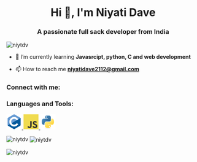 <h1 align="center">Hi 👋, I'm Niyati Dave</h1>
<h3 align="center">A passionate full sack developer from India</h3>

<p align="left"> <img src="https://komarev.com/ghpvc/?username=niytdv&label=Profile%20views&color=0e75b6&style=flat" alt="niytdv" /> </p>

- 🌱 I’m currently learning **Javasrcipt, python, C and web development**

- 📫 How to reach me **niyatidave2112@gmail.com**

<h3 align="left">Connect with me:</h3>
<p align="left">
</p>

<h3 align="left">Languages and Tools:</h3>
<p align="left"> <a href="https://www.cprogramming.com/" target="_blank" rel="noreferrer"> <img src="https://raw.githubusercontent.com/devicons/devicon/master/icons/c/c-original.svg" alt="c" width="40" height="40"/> </a> <a href="https://developer.mozilla.org/en-US/docs/Web/JavaScript" target="_blank" rel="noreferrer"> <img src="https://raw.githubusercontent.com/devicons/devicon/master/icons/javascript/javascript-original.svg" alt="javascript" width="40" height="40"/> </a> <a href="https://www.python.org" target="_blank" rel="noreferrer"> <img src="https://raw.githubusercontent.com/devicons/devicon/master/icons/python/python-original.svg" alt="python" width="40" height="40"/> </a> </p>

<p><img align="left" src="https://github-readme-stats.vercel.app/api/top-langs?username=niytdv&show_icons=true&locale=en&layout=compact" alt="niytdv" /></p>

<p>&nbsp;<img align="center" src="https://github-readme-stats.vercel.app/api?username=niytdv&show_icons=true&locale=en" alt="niytdv" /></p>

<p><img align="center" src="https://github-readme-streak-stats.herokuapp.com/?user=niytdv&" alt="niytdv" /></p>
